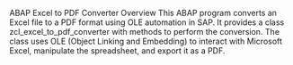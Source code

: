 ABAP Excel to PDF Converter
Overview
This ABAP program converts an Excel file to a PDF format using OLE automation in SAP. It provides a class zcl_excel_to_pdf_converter with methods to perform the conversion. The class uses OLE (Object Linking and Embedding) to interact with Microsoft Excel, manipulate the spreadsheet, and export it as a PDF.
